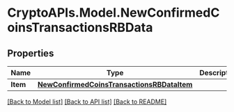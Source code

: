 # CryptoAPIs.Model.NewConfirmedCoinsTransactionsRBData

## Properties

Name | Type | Description | Notes
------------ | ------------- | ------------- | -------------
**Item** | [**NewConfirmedCoinsTransactionsRBDataItem**](NewConfirmedCoinsTransactionsRBDataItem.md) |  | 

[[Back to Model list]](../README.md#documentation-for-models) [[Back to API list]](../README.md#documentation-for-api-endpoints) [[Back to README]](../README.md)

